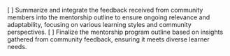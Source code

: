 [ ] Summarize and integrate the feedback received from community members into the mentorship outline to ensure ongoing relevance and adaptability, focusing on various learning styles and community perspectives.
[ ] Finalize the mentorship program outline based on insights gathered from community feedback, ensuring it meets diverse learner needs.